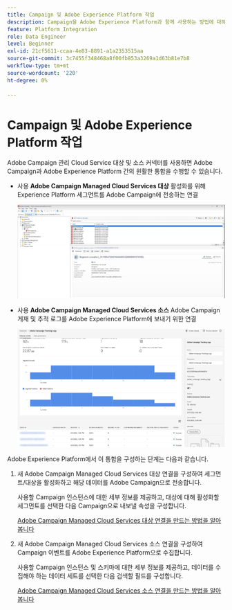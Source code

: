 ```yaml
---
title: Campaign 및 Adobe Experience Platform 작업
description: Campaign을 Adobe Experience Platform과 함께 사용하는 방법에 대해 알아보기
feature: Platform Integration
role: Data Engineer
level: Beginner
exl-id: 21cf5611-ccaa-4e83-8891-a1a2353515aa
source-git-commit: 3c7455f348468a8f00fb853a3269a1d63b81e7b8
workflow-type: tm+mt
source-wordcount: '220'
ht-degree: 0%

---
```


# Campaign 및 Adobe Experience Platform 작업

Adobe Campaign 관리 Cloud Service 대상 및 소스 커넥터를 사용하면 Adobe Campaign과 Adobe Experience Platform 간의 원활한 통합을 수행할 수 있습니다.

* 사용 **Adobe Campaign Managed Cloud Services 대상** 활성화를 위해 Experience Platform 세그먼트를 Adobe Campaign에 전송하는 연결

   ![](assets/aep-destination.png)

* 사용 **Adobe Campaign Managed Cloud Services 소스** Adobe Campaign 게재 및 추적 로그를 Adobe Experience Platform에 보내기 위한 연결

   ![](assets/aep-logs.png)

Adobe Experience Platform에서 이 통합을 구성하는 단계는 다음과 같습니다.

1. 새 Adobe Campaign Managed Cloud Services 대상 연결을 구성하여 세그먼트/대상을 활성화하고 해당 데이터를 Adobe Campaign으로 전송합니다.

   사용할 Campaign 인스턴스에 대한 세부 정보를 제공하고, 대상에 대해 활성화할 세그먼트를 선택한 다음 Campaign으로 내보낼 속성을 구성합니다.

   [Adobe Campaign Managed Cloud Services 대상 연결을 만드는 방법을 알아봅니다](https://www.adobe.com/go/destinations-adobe-campaign-managed-cloud-services-en)

1. 새 Adobe Campaign Managed Cloud Services 소스 연결을 구성하여 Campaign 이벤트를 Adobe Experience Platform으로 수집합니다.

   사용할 Campaign 인스턴스 및 스키마에 대한 세부 정보를 제공하고, 데이터를 수집해야 하는 데이터 세트를 선택한 다음 검색할 필드를 구성합니다.

   [Adobe Campaign Managed Cloud Services 소스 연결을 만드는 방법을 알아봅니다](https://www.adobe.com/go/sources-campaign-ui-en)
